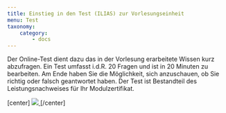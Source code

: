 ```yaml
---
title: Einstieg in den Test (ILIAS) zur Vorlesungseinheit
menu: Test
taxonomy:
    category:
        - docs
---
```


Der Online-Test dient dazu das in der Vorlesung erarbeitete Wissen kurz abzufragen. Ein Test umfasst i.d.R. 20 Fragen und ist in 20 Minuten zu bearbeiten. Am Ende haben Sie die Möglichkeit, sich anzuschauen, ob Sie richtig oder falsch geantwortet haben. Der Test ist Bestandteil des Leistungsnachweises für Ihr Modulzertifikat.

[center]
<a href="https://ilias.opengeoedu.de/ilias/goto_opengeoedu_tst_437.html" markdown="1" target="_blank">
![](/images/test.png?resize=200,200)
</a>
[/center]